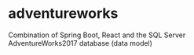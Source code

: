 # adventureworks
Combination of Spring Boot, React and the SQL Server AdventureWorks2017 database (data model)

